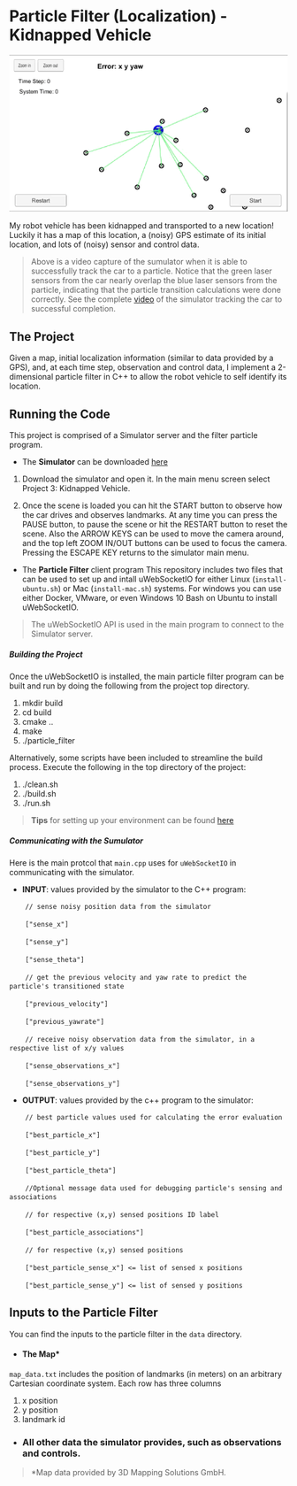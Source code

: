 # Particle Filter (Localization) - Kidnapped Vehicle
<img width="639" src="./visuals/particle-filter.gif" alt="Kidnapped Vehicle" />

My robot vehicle has been kidnapped and transported to a new location! Luckily it has a map of this location, a (noisy) GPS estimate of its initial location, and lots of (noisy) sensor and control data.

> Above is a video capture of the sumulator when it is able to successfully track the car to a particle. Notice that the green laser sensors from the car nearly overlap the blue laser sensors from the particle, indicating that the particle transition calculations were done correctly. See the complete [video](./videos/particle-filter.mp4) of the simulator tracking the car to successful completion.

## The Project
Given a map, initial localization information (similar to data provided by a GPS), and, at each time step, observation and control data, I implement a 2-dimensional particle filter in C++ to allow the robot vehicle to self identify its location. 

## Running the Code
This project is comprised of a Simulator server and the filter particle program.

* The **Simulator** can be downloaded [here](https://github.com/udacity/self-driving-car-sim/releases)

1. Download the simulator and open it. In the main menu screen select Project 3: Kidnapped Vehicle.

2. Once the scene is loaded you can hit the START button to observe how the car drives and observes landmarks. At any time you can press the PAUSE button, to pause the scene or hit the RESTART button to reset the scene. Also the ARROW KEYS can be used to move the camera around, and the top left ZOOM IN/OUT buttons can be used to focus the camera. Pressing the ESCAPE KEY returns to the simulator main menu.


* The **Particle Filter** client program
This repository includes two files that can be used to set up and intall uWebSocketIO for either Linux (`install-ubuntu.sh`) or Mac (`install-mac.sh`) systems. For windows you can use either Docker, VMware, or even Windows 10 Bash on Ubuntu to install uWebSocketIO.

> The uWebSocketIO API is used in the main program to connect to the Simulator server.

##### Building the Project
Once the uWebSocketIO is installed, the main particle filter program can be built and run by doing the following from the project top directory.

1. mkdir build
2. cd build
3. cmake ..
4. make
5. ./particle_filter

Alternatively, some scripts have been included to streamline the build process. Execute the following in the top directory of the project:

1. ./clean.sh
2. ./build.sh
3. ./run.sh

> **Tips** for setting up your environment can be found [here](https://classroom.udacity.com/nanodegrees/nd013/parts/40f38239-66b6-46ec-ae68-03afd8a601c8/modules/0949fca6-b379-42af-a919-ee50aa304e6a/lessons/f758c44c-5e40-4e01-93b5-1a82aa4e044f/concepts/23d376c7-0195-4276-bdf0-e02f1f3c665d)


##### Communicating with the Sumulator
Here is the main protcol that `main.cpp` uses for `uWebSocketIO` in communicating with the simulator.

* **INPUT**: values provided by the simulator to the C++ program:
```
    // sense noisy position data from the simulator

    ["sense_x"] 

    ["sense_y"] 

    ["sense_theta"] 

    // get the previous velocity and yaw rate to predict the particle's transitioned state

    ["previous_velocity"]

    ["previous_yawrate"]

    // receive noisy observation data from the simulator, in a respective list of x/y values

    ["sense_observations_x"] 

    ["sense_observations_y"] 
```

* **OUTPUT**: values provided by the c++ program to the simulator:
```
    // best particle values used for calculating the error evaluation

    ["best_particle_x"]

    ["best_particle_y"]

    ["best_particle_theta"] 

    //Optional message data used for debugging particle's sensing and associations

    // for respective (x,y) sensed positions ID label 

    ["best_particle_associations"]

    // for respective (x,y) sensed positions

    ["best_particle_sense_x"] <= list of sensed x positions

    ["best_particle_sense_y"] <= list of sensed y positions
```


## Inputs to the Particle Filter
You can find the inputs to the particle filter in the `data` directory. 

* #### The Map*
`map_data.txt` includes the position of landmarks (in meters) on an arbitrary Cartesian coordinate system. Each row has three columns
1. x position
2. y position
3. landmark id

* ### All other data the simulator provides, such as observations and controls.

> *Map data provided by 3D Mapping Solutions GmbH.


